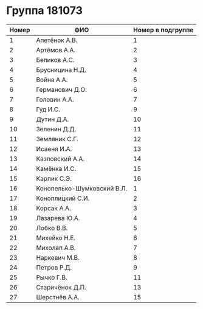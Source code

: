 # Группа 181073

<table><thead><tr><th data-type="number">Номер</th><th>ФИО</th><th data-type="number">Номер в подгруппе</th></tr></thead><tbody><tr><td>1</td><td>Апетёнок А.В.</td><td>1</td></tr><tr><td>2</td><td>Артёмов А.А.</td><td>2</td></tr><tr><td>3</td><td>Беликов А.С.</td><td>3</td></tr><tr><td>4</td><td>Брусницина Н.Д.</td><td>4</td></tr><tr><td>5</td><td>Война А.А.</td><td>5</td></tr><tr><td>6</td><td>Германович Д.О.</td><td>6</td></tr><tr><td>7</td><td>Головин А.А.</td><td>7</td></tr><tr><td>8</td><td>Гуд И.С.</td><td>9</td></tr><tr><td>9</td><td>Дутин Д.А.</td><td>10</td></tr><tr><td>10</td><td>Зеленин Д.Д.</td><td>11</td></tr><tr><td>11</td><td>Земляник С.Г.</td><td>12</td></tr><tr><td>12</td><td>Исаеня И.А.</td><td>13</td></tr><tr><td>13</td><td>Казловский А.А.</td><td>14</td></tr><tr><td>14</td><td>Камёнка И.С.</td><td>15</td></tr><tr><td>15</td><td>Карпик С.Э.</td><td>16</td></tr><tr><td>16</td><td>Конопелько-Шумковский В.Л.</td><td>1</td></tr><tr><td>17</td><td>Коноплицкий С.И.</td><td>2</td></tr><tr><td>18</td><td>Корсак А.А.</td><td>3</td></tr><tr><td>19</td><td>Лазарева Ю.А.</td><td>4</td></tr><tr><td>20</td><td>Лобко В.В.</td><td>5</td></tr><tr><td>21</td><td>Михейко Н.Е.</td><td>6</td></tr><tr><td>22</td><td>Михолап А.В.</td><td>7</td></tr><tr><td>23</td><td>Наркевич М.В.</td><td>8</td></tr><tr><td>24</td><td>Петров Р.Д.</td><td>9</td></tr><tr><td>25</td><td>Рычко Г.В.</td><td>11</td></tr><tr><td>26</td><td>Старичёнок Д.П.</td><td>13</td></tr><tr><td>27</td><td>Шерстнёв А.А.</td><td>15</td></tr></tbody></table>
